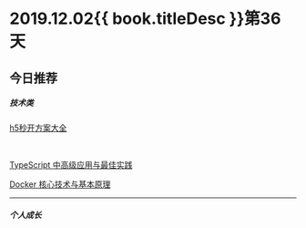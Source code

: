 # 2019.12.02{{ book.titleDesc }}第36天


## 今日推荐

##### 技术类

[h5秒开方案大全](http://www.alloyteam.com/2019/10/h5-performance-optimize/)

<br />

[TypeScript 中高级应用与最佳实践](http://www.alloyteam.com/2019/07/13796/)

[Docker 核心技术与基本原理](http://www.alloyteam.com/2019/07/13885/)

---

##### 个人成长












